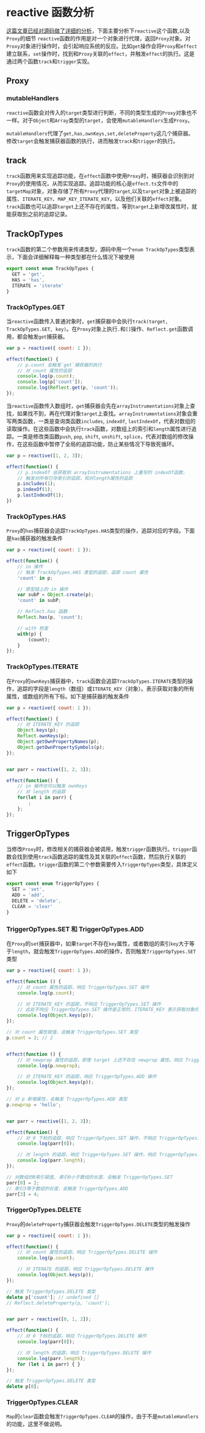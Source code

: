 # reactive 函数分析

[这篇文章已经对源码做了详细的分析](https://juejin.cn/post/6965646653076439048)，下面主要分析下`reactive`这个函数,以及`Proxy`的细节
`reactive`函数的作用是对一个对象进行代理，返回`Proxy`对象。对`Proxy`对象进行操作时，会引起响应系统的反应。比如`get`操作会将`Proxy`和`effect`建立联系，`set`操作时，找到和`Proxy`关联的`effect`，并触发`effect`的执行。这是通过两个函数`track`和`trigger`实现。

## Proxy

### mutableHandlers
`reactive`函数会对传入的`target`类型进行判断，不同的类型生成的`Proxy`对象也不一样。对于`Object`和`Array`类型的`target`，会使用`mutableHandlers`生成`Proxy`。

`mutableHandlers`代理了`get,has,ownKeys,set,deleteProperty`这几个捕获器。修改`target`会触发捕获器函数的执行，进而触发`track`和`trigger`的执行。


## track
`track`函数用来实现追踪功能，在`effect`函数中使用`Proxy`时，捕获器会识别到对`Proxy`的使用情况，从而实现追踪。追踪功能的核心是`effect.ts`文件中的`targetMap`对象，对象存储了所有`Proxy`代理的`target`,以及`target`对象上被追踪的属性、`ITERATE_KEY`、`MAP_KEY_ITERATE_KEY`，以及他们关联的`effect`对象。
`track`函数也可以追踪`target`上还不存在的属性，等到`target`上新增改属性时，就能获取到之前的追踪记录。

## TrackOpTypes
`track`函数的第二个参数用来传递类型，源码中用一个`enum TrackOpTypes`类型表示，下面会详细解释每一种类型都在什么情况下被使用
```ts
export const enum TrackOpTypes {
  GET = 'get',
  HAS = 'has',
  ITERATE = 'iterate'
}
```

### TrackOpTypes.GET
当`reactive`函数传入普通对象时，`get`捕获器中会执行`track(target, TrackOpTypes.GET, key)`。在`Proxy`对象上执行`.`和`[]`操作、`Reflect.get`函数调用，都会触发`get`捕获器。
```js
var p = reactive({ count: 1 });

effect(function() {
    // p.count 会触发`get`捕获器的执行
    // 对 count 属性的追踪
    console.log(p.count);
    console.log(p['count']);
    console.log(Reflect.get(p, 'count'));
});
```

当`reactive`函数传入数组时，`get`捕获器会先在`arrayInstrumentations`对象上查找，如果找不到，再在代理对象`target`上查找。`arrayInstrumentations`对象会重写两类函数，一类是查询类函数`includes`, `indexOf`, `lastIndexOf`，代表对数组的读取操作。在这些函数中会执行`track`函数，对数组上的索引和`length`属性进行追踪。一类是修改类函数`push`, `pop`, `shift`, `unshift`, `splice`，代表对数组的修改操作，在这些函数中暂停了全局的追踪功能，防止某些情况下导致死循环。

```js
var p = reactive([1, 2, 3]);

effect(function() {
    // p.indexOf 会获取到 arrayInstrumentations 上重写的 indexOf函数，
    // 触发对所有已存索引的追踪，和对length属性的追踪
    p.includes(1);
    p.indexOf(1);
    p.lastIndexOf(1);
})
```

### TrackOpTypes.HAS
`Proxy`的`has`捕获器会追踪`TrackOpTypes.HAS`类型的操作，追踪对应的字段。下面是`has`捕获器的触发条件
```js
var p = reactive({ count: 1 });

effect(function() {
    // in 操作
    // 触发 TrackOpTypes.HAS 类型的追踪，追踪 count 属性
    'count' in p;

    // 原型链上的 in 操作
    var subP = Object.create(p);
    'count' in subP;

    // Reflect.has 函数
    Reflect.has(p, 'count');

    // with 检查
    with(p) {
        (count);
    }
});
```

### TrackOpTypes.ITERATE
在`Proxy`的`ownKeys`捕获器中，`track`函数会追踪`TrackOpTypes.ITERATE`类型的操作，追踪的字段是`length`（数组）或`ITERATE_KEY`（对象）。表示获取对象的所有属性，或数组的所有下标。如下是捕获器的触发条件
```js
var p = reactive({ count: 1 });

effect(function() {
    // 对 ITERATE_KEY 的追踪
    Object.keys(p);
    Reflect.ownKeys(p);
    Object.getOwnPropertyNames(p);
    Object.getOwnPropertySymbols(p);
});


var parr = reactive([1, 2, 3]);

effect(function() {
    // in 操作也可以触发 ownKeys
    // 对 length 的追踪
    for(let i in parr) {
        ;
    };
});

```

## TriggerOpTypes
当修改`Proxy`时，修改相关的捕获器会被调用，触发`trigger`函数执行。`trigger`函数会找到使用`track`函数追踪的属性及其关联的`effect`函数，然后执行关联的`effect`函数。`trigger`函数的第二个参数需要传入`TriggerOpTypes`类型，具体定义如下
```ts
export const enum TriggerOpTypes {
  SET = 'set',
  ADD = 'add',
  DELETE = 'delete',
  CLEAR = 'clear'
}
```

### TriggerOpTypes.SET 和 TriggerOpTypes.ADD
在`Proxy`的`set`捕获器中，如果`target`不存在`key`属性，或者数组的索引`key`大于等于`length`，就会触发`TriggerOpTypes.ADD`的操作，否则触发`TriggerOpTypes.SET`类型

```js
var p = reactive({ count: 1 });

effect(function () {
    // 对 count 属性的追踪，响应 TriggerOpTypes.SET 操作
    console.log(p.count);

    // 对 ITERATE_KEY 的追踪，不响应 TriggerOpTypes.SET 操作
    // 此处不响应 TriggerOpTypes.SET 操作是正常的，ITERATE_KEY 表示获取对象的所有属性，SET 操作不涉及增删属性的动作
    console.log(Object.keys(p));
});

// 对 count 属性赋值，会触发 TriggerOpTypes.SET 类型
p.count = 2; // 2


effect(function () {
    // 对 newprop 属性的追踪，即使 target 上还不存在 newprop 属性。响应 TriggerOpTypes.ADD 操作
    console.log(p.newprop);

    // 对 ITERATE_KEY 的追踪，响应 TriggerOpTypes.ADD 操作
    console.log(Object.keys(p));
});

// 对 p 新增属性，会触发 TriggerOpTypes.ADD 类型
p.newprop = 'hello';


var parr = reactive([1, 2, 3]);

effect(function() {
    // 对 0 下标的追踪，响应 TriggerOpTypes.SET 操作，不响应 TriggerOpTypes.ADD 操作
    console.log(parr[0]);

    // 对 length 的追踪，响应 TriggerOpTypes.SET 操作，响应 TriggerOpTypes.ADD 操作
    console.log(parr.length);
});

// 对数组的0索引赋值, 索引0小于数组的长度，会触发 TriggerOpTypes.SET
parr[0] = 2;
// 索引3等于数组的长度，会触发 TriggerOpTypes.ADD
parr[3] = 4;

```

### TriggerOpTypes.DELETE
`Proxy`的`deleteProperty`捕获器会触发`TriggerOpTypes.DELETE`类型的触发操作
```js
var p = reactive({ count: 1 });

effect(function() {
    // 对 count 属性的追踪，响应 TriggerOpTypes.DELETE 操作
    console.log(p.count);

    // 对 ITERATE 的追踪，响应 TriggerOpTypes.DELETE 操作
    console.log(Object.keys(p));
});

// 触发 TriggerOpTypes.DELETE 类型
delete p['count']; // undefined []
// Reflect.deleteProperty(p, 'count');


var parr = reactive([0, 1, 2]);

effect(function() {
    // 对 0 下标的追踪，响应 TriggerOpTypes.DELETE 操作
    console.log(parr[0]);

    // 对 length 的追踪，响应 TriggerOpTypes.DELETE 操作
    console.log(parr.length);
    for (let i in parr) { }
});

// 触发 TriggerOpTypes.DELETE 类型
delete p[0];
```

### TriggerOpTypes.CLEAR
`Map`的`clear`函数会触发`TriggerOpTypes.CLEAR`的操作，由于不是`mutableHandlers`的功能，这里不做说明。

